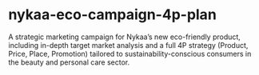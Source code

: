 # nykaa-eco-campaign-4p-plan
A strategic marketing campaign for Nykaa’s new eco-friendly product, including in-depth target market analysis and a full 4P strategy (Product, Price, Place, Promotion) tailored to sustainability-conscious consumers in the beauty and personal care sector.
